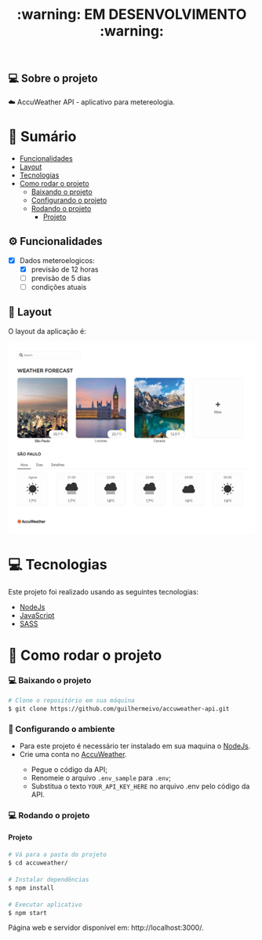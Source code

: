 <div align="center">
    <h1>:warning: EM DESENVOLVIMENTO :warning:</h1>
</div>

<br />

## 💻 Sobre o projeto

:cloud: AccuWeather API - aplicativo para metereologia.

# :scroll: Sumário

- [Funcionalidades](#⚙️-Funcionalidades)
- [Layout](#🎨-Layout)
- [Tecnologias](#computer-tecnologias)
- [Como rodar o projeto](#construction_worker-como-rodar-o-projeto)
    - [Baixando o projeto](#computer-baixando-o-projeto)
    - [Configurando o projeto](#wrench-configurando-o-ambiente)
    - [Rodando o projeto](#computer-rodando-o-projeto)
        - [Projeto](#Projeto)

## ⚙️ Funcionalidades

- [x] Dados meteroelogicos:
    - [x] previsão de 12 horas
    - [ ] previsão de 5 dias
    - [ ] condições atuais

## 🎨 Layout

O layout da aplicação é:

<div align="center">
    <img src="https://github.com/guilhermeivo/accuweather-api/blob/master/.github/pageWeather.JPG" alt="pageWeather" title="pageWeather" />
</div>

# :computer: Tecnologias

Este projeto foi realizado usando as seguintes tecnologias:

<ul>
  <li><a href="https://nodejs.org/en/docs/">NodeJs</a></li>
  <li><a href="https://www.javascript.com/">JavaScript</a></li>
  <li><a href="https://sass-lang.com/">SASS</a></li>
</ul>

# :construction_worker: Como rodar o projeto

### :computer: Baixando o projeto

```bash
# Clone o repositório em sua máquina
$ git clone https://github.com/guilhermeivo/accuweather-api.git
```

### :wrench: Configurando o ambiente

<ul>
    <li>Para este projeto é necessário ter instalado em sua maquina o <a href="https://nodejs.org/en/">NodeJs</a>.</li>
    <li>Crie uma conta no <a href="https://developer.accuweather.com/">AccuWeather</a>.</li>
    <ul>
        <li>Pegue o código da API;</li>
        <li>Renomeie o arquivo <code>.env_sample</code> para <code>.env</code>;</li>
        <li>Substitua o texto <code>YOUR_API_KEY_HERE</code> no arquivo .env pelo código da API.</li>
    </ul>
</ul>

### :computer: Rodando o projeto

#### Projeto

```bash
# Vá para a pasta do projeto
$ cd accuweather/

# Instalar dependências
$ npm install

# Executar aplicativo
$ npm start
```

Página web e servidor disponível em: http://localhost:3000/.
